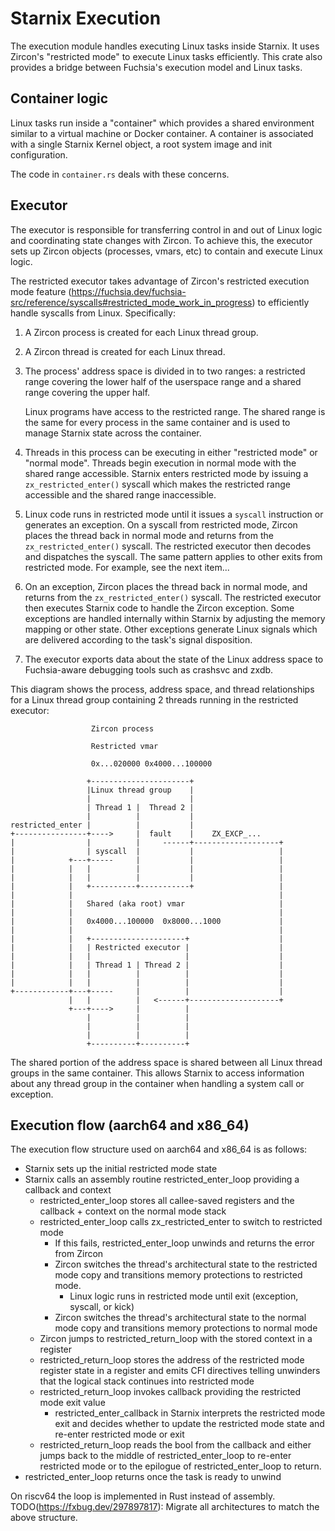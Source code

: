 # Starnix Execution

The execution module handles executing Linux tasks inside Starnix. It uses Zircon's "restricted
mode" to execute Linux tasks efficiently. This crate also provides a
bridge between Fuchsia's execution model and Linux tasks.

## Container logic

Linux tasks run inside a "container" which provides a shared environment similar to a virtual machine
or Docker container. A container is associated with a single Starnix Kernel object, a root system
image and init configuration.

The code in `container.rs` deals with these concerns.

## Executor

The executor is responsible for transferring control in and out of Linux logic and coordinating state
changes with Zircon. To achieve this, the executor sets up Zircon objects (processes, vmars, etc) to
contain and execute Linux logic.

The restricted executor takes advantage of Zircon's restricted execution mode feature
(https://fuchsia.dev/fuchsia-src/reference/syscalls#restricted_mode_work_in_progress) to
efficiently handle syscalls from Linux. Specifically:

1. A Zircon process is created for each Linux thread group.

2. A Zircon thread is created for each Linux thread.

3. The process' address space is divided in to two ranges: a restricted range covering
   the lower half of the userspace range and a shared range covering the upper half.

   Linux programs have access to the restricted range. The shared range is the same for
   every process in the same container and is used to manage Starnix state across the container.

4. Threads in this process can be executing in either "restricted mode" or "normal mode". Threads
   begin execution in normal mode with the shared range accessible. Starnix enters restricted mode
   by issuing a `zx_restricted_enter()` syscall which makes the restricted range accessible and the
   shared range inaccessible.

5. Linux code runs in restricted mode until it issues a `syscall` instruction or generates an exception.
   On a syscall from restricted mode, Zircon places the thread back in normal mode and returns from the
   `zx_restricted_enter()` syscall. The restricted executor then decodes and dispatches the syscall.
   The same pattern applies to other exits from restricted mode. For example, see the next item...

6. On an exception, Zircon places the thread back in normal mode, and returns from the `zx_restricted_enter()`
   syscall. The restricted executor then executes Starnix code to handle the Zircon exception.
   Some exceptions are handled internally within Starnix by adjusting the memory mapping or other state.
   Other exceptions generate Linux signals which are delivered according to the task's signal disposition.

7. The executor exports data about the state of the Linux address space to Fuchsia-aware debugging
   tools such as crashsvc and zxdb.

This diagram shows the process, address space, and thread relationships for a Linux thread group
containing 2 threads running in the restricted executor:

```
                  Zircon process

                  Restricted vmar

                  0x...020000 0x4000...100000

                 +----------------------+
                 |Linux thread group    |
                 |                      |
                 | Thread 1 |  Thread 2 |
                 |          |           |
restricted_enter |          |           |
+----------------+---->     |  fault    |    ZX_EXCP_...
|                |          |     ------+-------------------+
|                | syscall  |           |                   |
|            +---+-----     |           |                   |
|            |   |          |           |                   |
|            |   |          |           |                   |
|            |   +----------+-----------+                   |
|            |                                              |
|            |   Shared (aka root) vmar                     |
|            |                                              |
|            |   0x4000...100000  0x8000...1000             |
|            |                                              |
|            |   +---------------------+                    |
|            |   | Restricted executor |                    |
|            |   |                     |                    |
|            |   | Thread 1 | Thread 2 |                    |
|            |   |          |          |                    |
|            |   |          |          |                    |
+------------+---+-----     |          |                    |
             |   |          |   <------+--------------------+
             +---+---->     |          |
                 |          |          |
                 |          |          |
                 |          |          |
                 +----------+----------+
```

The shared portion of the address space is shared between all Linux thread groups in the same
container. This allows Starnix to access information about any thread group in the container when handling
a system call or exception.

## Execution flow (aarch64 and x86_64)

The execution flow structure used on aarch64 and x86_64 is as follows:

- Starnix sets up the initial restricted mode state
- Starnix calls an assembly routine restricted_enter_loop providing a callback and context
  - restricted_enter_loop stores all callee-saved registers and the callback + context on the normal
  mode stack
  - restricted_enter_loop calls zx_restricted_enter to switch to restricted mode
    - If this fails, restricted_enter_loop unwinds and returns the error from Zircon
    - Zircon switches the thread's architectural state to the restricted mode copy and
      transitions memory protections to restricted mode.
      - Linux logic runs in restricted mode until exit (exception, syscall, or kick)
    - Zircon switches the thread's architectural state to the normal mode copy and transitions memory
      protections to normal mode
  - Zircon jumps to restricted_return_loop with the stored context in a register
  - restricted_return_loop stores the address of the restricted mode register state in a register
    and emits CFI directives telling unwinders that the logical stack continues into restricted mode
  - restricted_return_loop invokes callback providing the restricted mode exit value
    - restricted_enter_callback in Starnix interprets the restricted mode exit and decides whether
    to update the restricted mode state and re-enter restricted mode or exit
  - restricted_return_loop reads the bool from the callback and either jumps back to the middle of
    restricted_enter_loop to re-enter restricted mode or to the epilogue of restricted_enter_loop to
    return.
- restricted_enter_loop returns once the task is ready to unwind

On riscv64 the loop is implemented in Rust instead of assembly.
TODO(https://fxbug.dev/297897817): Migrate all architectures to match the above structure.
